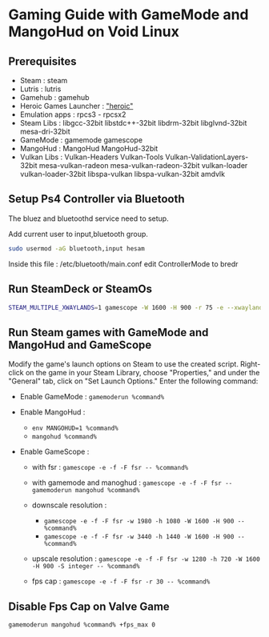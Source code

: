 # Gaming Guide with GameMode and MangoHud on Void Linux

## Prerequisites

- Steam : steam
- Lutris : lutris
- Gamehub : gamehub
- Heroic Games Launcher : ["heroic"](https://heroicgameslauncher.com/)
- Emulation apps : rpcs3 - rpcsx2
- Steam Libs : libgcc-32bit libstdc++-32bit libdrm-32bit libglvnd-32bit mesa-dri-32bit
- GameMode : gamemode gamescope
- MangoHud : MangoHud MangoHud-32bit
- Vulkan Libs : Vulkan-Headers Vulkan-Tools Vulkan-ValidationLayers-32bit mesa-vulkan-radeon mesa-vulkan-radeon-32bit vulkan-loader vulkan-loader-32bit libspa-vulkan libspa-vulkan-32bit amdvlk

## Setup Ps4 Controller via Bluetooth

The bluez and bluetoothd service need to setup.

Add current user to input,bluetooth group.

```bash
sudo usermod -aG bluetooth,input hesam
```

Inside this file : /etc/bluetooth/main.conf
edit ControllerMode to bredr

## Run SteamDeck or SteamOs
```bash
STEAM_MULTIPLE_XWAYLANDS=1 gamescope -W 1600 -H 900 -r 75 -e --xwayland-count 2 --adaptive-sync -- steam -gamepadui -steamdeck
```

## Run Steam games with GameMode and MangoHud and GameScope

Modify the game's launch options on Steam to use the created script. Right-click on the game in your Steam Library, choose "Properties," and under the "General" tab, click on "Set Launch Options." Enter the following command:

- Enable GameMode :
  ```gamemoderun %command%```

- Enable MangoHud :
  - ```env MANGOHUD=1 %command%```
  - ```mangohud %command%```

- Enable GameScope :
  - with fsr : ```gamescope -e -f -F fsr -- %command%```
  - with gamemode and manoghud : ```gamescope -e -f -F fsr -- gamemoderun mangohud %command%```

  - downscale resolution :
    - ```gamescope -e -f -F fsr -w 1980 -h 1080 -W 1600 -H 900 -- %command%```
    - ```gamescope -e -f -F fsr -w 3440 -h 1440 -W 1600 -H 900 -- %command%```

  - upscale resolution : ```gamescope -e -f -F fsr -w 1280 -h 720 -W 1600 -H 900 -S integer -- %command%```

  - fps cap : ```gamescope -e -f -F fsr -r 30 -- %command%```

## Disable Fps Cap on Valve Game

```bash
gamemoderun mangohud %command% +fps_max 0
```
